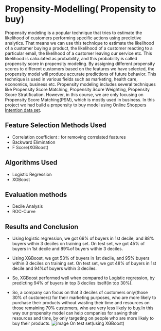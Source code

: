 # Propensity-Modelling( Propensity to buy)
Propensity modeling is a popular technique that tries to estimate the likelihood of customers performing specific actions using predictive analytics. That means we can use this technique to estimate the likelihood of a customer buying a product, the likelihood of a customer reacting to a particular email, the likelihood of a customer leaving our service etc.
This likelihood is calculated as probability, and this probability is called propensity score in propensity modeling.
By assigning different propensity scores to different customers based on the features we have selected, the propensity model will produce accurate predictions of future behavior.
This technique is used in various fields such as marketing, health care, economics, business etc.
Propensity modeling includes several techniques like Propensity Score Matching, Propensity Score Weighting, Propensity Score Stratification. However, in this course, we are only focusing on Propensity Score Matching(PSM), which is mostly used in business.
In this project we had build a propensity to buy model using [Online Shoppers Intention data set](https://archive.ics.uci.edu/ml/datasets/Online+Shoppers+Purchasing+Intention+Dataset).

## Feature Selection Methods Used
* Correlation coefficient : for removing correlated features
* Backward Elimination
* F Score(XGBoost)

## Algorithms Used
* Logistic Regression
* XGBoost


## Evaluation methods
 * Decile Analysis
 * ROC-Curve
 
## Results and Conclusion
* Using logistic regression, we got 69% of buyers in 1st decile, and 88% buyers within 3 deciles on training set. On test set, we got 45% of buyers in 1st decile and 89%of buyers within 3 deciles.
* Using XGBoost, we got 53% of buyers in 1st decile, and 95% buyers within 3 deciles on training set. On test set, we got 48% of buyers in 1st decile and 94%of buyers within 3 deciles.
* So, XGBoost performed well when compared to Logistic regression, by predicting 94% of buyers in top 3 deciles itself(in top 30%).

* So, a company can focus on that 3 deciles of customers only(those 30% of customers) for their marketing purposes, who are more likely to purchase their products without wasting their time and resources on those remaining 70% customers, who are very less likely to buy.In this way our propensity model can help companies for saving their resources and time, by only targeting on people who are more likely to buy their products.
![image](https://user-images.githubusercontent.com/71011054/124872490-f7ec6600-dfe2-11eb-93dc-d4c0f26ce09e.png)
On test set(using XGBoost)



